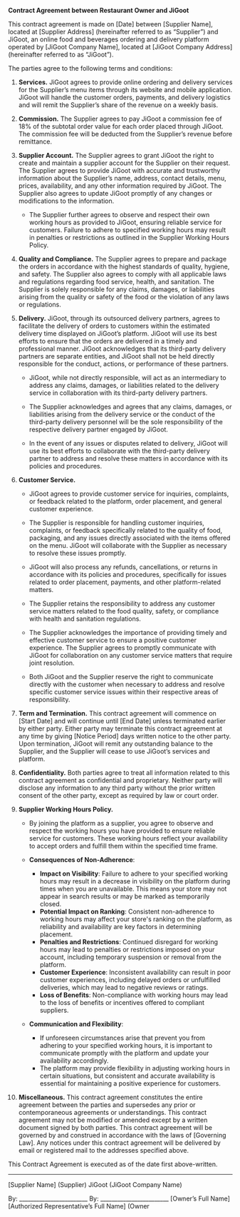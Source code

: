 **Contract Agreement between Restaurant Owner and JiGoot**

This contract agreement is made on [Date] between [Supplier Name], located at [Supplier Address] (hereinafter referred to as “Supplier”) and JiGoot, an online food and beverages ordering and delivery platform operated by [JiGoot Company Name], located at [JiGoot Company Address] (hereinafter referred to as “JiGoot”).

The parties agree to the following terms and conditions:

1. **Services.**
   JiGoot agrees to provide online ordering and delivery services for the Supplier’s menu items through its website and mobile application. JiGoot will handle the customer orders, payments, and delivery logistics and will remit the Supplier’s share of the revenue on a weekly basis.

2. **Commission.**
   The Supplier agrees to pay JiGoot a commission fee of 18% of the subtotal order value for each order placed through JiGoot. The commission fee will be deducted from the Supplier’s revenue before remittance.

3. **Supplier Account.**
   The Supplier agrees to grant JiGoot the right to create and maintain a supplier account for the Supplier on their request. The Supplier agrees to provide JiGoot with accurate and trustworthy information about the Supplier’s name, address, contact details, menu, prices, availability, and any other information required by JiGoot. The Supplier also agrees to update JiGoot promptly of any changes or modifications to the information.
   
   - The Supplier further agrees to observe and respect their own working hours as provided to JiGoot, ensuring reliable service for customers. Failure to adhere to specified working hours may result in penalties or restrictions as outlined in the Supplier Working Hours Policy.

4. **Quality and Compliance.**
   The Supplier agrees to prepare and package the orders in accordance with the highest standards of quality, hygiene, and safety. The Supplier also agrees to comply with all applicable laws and regulations regarding food service, health, and sanitation. The Supplier is solely responsible for any claims, damages, or liabilities arising from the quality or safety of the food or the violation of any laws or regulations.

5. **Delivery.**
   JiGoot, through its outsourced delivery partners, agrees to facilitate the delivery of orders to customers within the estimated delivery time displayed on JiGoot’s platform. JiGoot will use its best efforts to ensure that the orders are delivered in a timely and professional manner. JiGoot acknowledges that its third-party delivery partners are separate entities, and JiGoot shall not be held directly responsible for the conduct, actions, or performance of these partners.
   
   - JiGoot, while not directly responsible, will act as an intermediary to address any claims, damages, or liabilities related to the delivery service in collaboration with its third-party delivery partners.
   
   - The Supplier acknowledges and agrees that any claims, damages, or liabilities arising from the delivery service or the conduct of the third-party delivery personnel will be the sole responsibility of the respective delivery partner engaged by JiGoot.
   
   - In the event of any issues or disputes related to delivery, JiGoot will use its best efforts to collaborate with the third-party delivery partner to address and resolve these matters in accordance with its policies and procedures.

6. **Customer Service.**
   - JiGoot agrees to provide customer service for inquiries, complaints, or feedback related to the platform, order placement, and general customer experience.
   
   - The Supplier is responsible for handling customer inquiries, complaints, or feedback specifically related to the quality of food, packaging, and any issues directly associated with the items offered on the menu. JiGoot will collaborate with the Supplier as necessary to resolve these issues promptly.
   
   - JiGoot will also process any refunds, cancellations, or returns in accordance with its policies and procedures, specifically for issues related to order placement, payments, and other platform-related matters.
   
   - The Supplier retains the responsibility to address any customer service matters related to the food quality, safety, or compliance with health and sanitation regulations.
   
   - The Supplier acknowledges the importance of providing timely and effective customer service to ensure a positive customer experience. The Supplier agrees to promptly communicate with JiGoot for collaboration on any customer service matters that require joint resolution.
   
   - Both JiGoot and the Supplier reserve the right to communicate directly with the customer when necessary to address and resolve specific customer service issues within their respective areas of responsibility.

7. **Term and Termination.**
   This contract agreement will commence on [Start Date] and will continue until [End Date] unless terminated earlier by either party. Either party may terminate this contract agreement at any time by giving [Notice Period] days written notice to the other party. Upon termination, JiGoot will remit any outstanding balance to the Supplier, and the Supplier will cease to use JiGoot’s services and platform.

8. **Confidentiality.**
   Both parties agree to treat all information related to this contract agreement as confidential and proprietary. Neither party will disclose any information to any third party without the prior written consent of the other party, except as required by law or court order.

9. **Supplier Working Hours Policy.**
   - By joining the platform as a supplier, you agree to observe and respect the working hours you have provided to ensure reliable service for customers. These working hours reflect your availability to accept orders and fulfill them within the specified time frame.
   
   - **Consequences of Non-Adherence**:
     - **Impact on Visibility**: Failure to adhere to your specified working hours may result in a decrease in visibility on the platform during times when you are unavailable. This means your store may not appear in search results or may be marked as temporarily closed.
     - **Potential Impact on Ranking**: Consistent non-adherence to working hours may affect your store's ranking on the platform, as reliability and availability are key factors in determining placement.
     - **Penalties and Restrictions**: Continued disregard for working hours may lead to penalties or restrictions imposed on your account, including temporary suspension or removal from the platform.
     - **Customer Experience**: Inconsistent availability can result in poor customer experiences, including delayed orders or unfulfilled deliveries, which may lead to negative reviews or ratings.
     - **Loss of Benefits**: Non-compliance with working hours may lead to the loss of benefits or incentives offered to compliant suppliers.
     
   - **Communication and Flexibility**:
     - If unforeseen circumstances arise that prevent you from adhering to your specified working hours, it is important to communicate promptly with the platform and update your availability accordingly.
     - The platform may provide flexibility in adjusting working hours in certain situations, but consistent and accurate availability is essential for maintaining a positive experience for customers.

10. **Miscellaneous.**
    This contract agreement constitutes the entire agreement between the parties and supersedes any prior or contemporaneous agreements or understandings. This contract agreement may not be modified or amended except by a written document signed by both parties. This contract agreement will be governed by and construed in accordance with the laws of [Governing Law]. Any notices under this contract agreement will be delivered by email or registered mail to the addresses specified above.

This Contract Agreement is executed as of the date first above-written.

__________________________            __________________________
[Supplier Name] (Supplier)             JiGoot (JiGoot Company Name)

By: ________________________           By: ________________________
[Owner’s Full Name]                   [Authorized Representative’s Full Name]
(Owner
